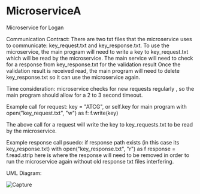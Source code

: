 # MicroserviceA
Microservice for Logan


Communication Contract:
  There are two txt files that the microservice uses to communicate: key_request.txt and key_response.txt. 
  To use the microservice, the main program will need to write a key to key_request.txt which will be read by the microservice. 
  The main service will need to check for a response from key_response.txt for the validation result 
  Once the validation result is received read, the main program will need to delete key_response.txt so it can use the microservice again.

  Time consideration: microservice checks for new requests regularly , so the main program should allow for a 2 to 3 second timeout. 

Example call for request:
key = "ATCG", or self.key for main program
with open("key_request.txt", "w") as f:
  f.write(key)

The above call for a request will write the key to key_requests.txt to be read by the microservice. 

Example response call psuedo:
if response path exists (in this case its key_response.txt)
  with open("key_response.txt", "r") as f
    response = f.read.strip
    here is where the response will need to be removed in order to run the microservice again without old response txt files interfering. 

  UML Diagram:

  ![Capture](https://github.com/user-attachments/assets/84b73d97-3149-4cc3-862c-ecf8d2e2771a)
